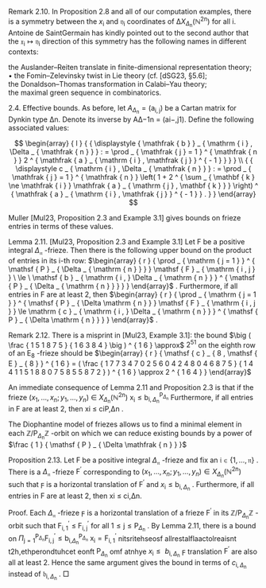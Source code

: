 Remark 2.10. In Proposition 2.8 and all of our computation examples, there is a symmetry between the ${ { x } _ { \mathrm { i } } }$ and ${ \mathfrak { y } } _ { \mathrm { i } }$ coordinates of $\mathrm { \Delta } X _ { \Delta _ { \mathrm { n } } } ( \mathbb { N } ^ { 2 \mathrm { n } } )$ for all i. Antoine de SaintGermain has kindly pointed out to the second author that the $\mathfrak { x } _ { \mathrm { i } } \mapsto \mathfrak { y } _ { \mathrm { i } }$ direction of this symmetry has the following names in different contexts:  

the Auslander–Reiten translate in finite-dimensional representation theory;   
• the Fomin–Zelevinsky twist in Lie theory (cf. [dSG23, §5.6];   
the Donaldson–Thomas transformation in Calabi–Yau theory;   
the maximal green sequence in combinatorics.  

2.4. Effective bounds. As before, let $A _ { \Delta _ { \mathrm { n } } } = ( \mathrm { a } _ { \mathrm { i , j } } )$ be a Cartan matrix for Dynkin type ∆n. Denote its inverse by A∆−1n = (ai−,j1). Define the following associated values:  

$$
\begin{array} { l } { { \displaystyle { \mathfrak { b } } _ { \mathrm { i } , \Delta _ { \mathfrak { n } } } : = \prod _ { \mathfrak { j } = 1 } ^ { \mathfrak { n } } 2 ^ { \mathfrak { a } _ { \mathrm { i } , \mathfrak { j } } ^ { - 1 } } } } \\ { { \displaystyle c _ { \mathrm { i } , \Delta _ { \mathfrak { n } } } : = \prod _ { \mathfrak { j } = 1 } ^ { \mathfrak { n } } \left( 1 + 2 ^ { \sum _ { \mathbf { k } \ne \mathfrak { i } } \mathfrak { a } _ { \mathrm { j } , \mathbf { k } } } \right) ^ { \mathfrak { a } _ { \mathrm { i } , \mathfrak { j } } ^ { - 1 } } . } } \end{array}
$$  

Muller [Mul23, Proposition 2.3 and Example 3.1] gives bounds on frieze entries in terms of these values.  

Lemma 2.11. [Mul23, Proposition 2.3 and Example 3.1] Let F be a positive integral $\Delta _ { \mathfrak { n } }$ -frieze. Then there is the following upper bound on the product of entries in its i-th row: $\begin{array} { r } { \prod _ { \mathrm { j = 1 } } ^ { \mathsf { P } _ { \Delta _ { \mathrm { n } } } } \mathsf { F } _ { \mathrm { i , j } } \ \le \ \mathsf { b } _ { \mathrm { i , } \Delta _ { \mathrm { n } } } ^ { \mathsf { P } _ { \Delta _ { \mathrm { n } } } } } \end{array}$ . Furthermore, if all entries in F are at least 2, then $\begin{array} { r } { \prod _ { \mathrm { j = 1 } } ^ { \mathsf { P } _ { \Delta \mathrm { n } } } \mathsf { F } _ { \mathrm { i , j } } \le \mathrm { c } _ { \mathrm { i , } \Delta _ { \mathrm { n } } } ^ { \mathsf { P } _ { \Delta \mathrm { n } } } } \end{array}$ .  

Remark 2.12. There is a misprint in [Mul23, Example 3.1]: the bound $\big ( \frac { 1 5 1 8 7 5 } { 1 6 3 8 4 } \big ) ^ { 1 6 } \approx$ $2 ^ { 5 1 }$ on the eighth row of an $\mathsf { E } _ { 8 }$ -frieze should be $\begin{array} { r } { \mathsf { c } _ { 8 , \mathsf { E } _ { 8 } } ^ { 1 6 } = ( \frac { 1 7 7 3 4 7 0 2 5 6 0 4 2 4 8 0 4 6 8 7 5 } { 1 4 4 1 1 5 1 8 8 0 7 5 8 5 5 8 7 2 } ) ^ { 1 6 } \approx 2 ^ { 1 6 4 } } \end{array}$  

An immediate consequence of Lemma 2.11 and Proposition 2.3 is that if the frieze $( x _ { 1 } , \dots , x _ { n } ; y _ { 1 } , \dots , y _ { n } ) \ \in \ { X } _ { \Delta _ { \mathrm { n } } } ( \mathbb { N } ^ { 2 \mathrm { n } } )$ $\mathsf { x } _ { \mathrm { i } } \le \mathsf { b } _ { \mathrm { i } , \Delta _ { \mathrm { n } } } ^ { \mathsf { P } _ { \Delta _ { \mathrm { n } } } }$ Furthermore, if all entries in F are at least 2, then xi ≤ ciP,∆n .  

The Diophantine model of friezes allows us to find a minimal element in each $\mathbb { Z } / \mathsf { P } _ { \Delta _ { \mathrm { n } } } \mathbb { Z }$ -orbit on which we can reduce existing bounds by a power of $\frac { 1 } { \mathsf { P } _ { \Delta \mathfrak { n } } }$  

Proposition 2.13. Let F be a positive integral $\Delta _ { \mathfrak { n } }$ -frieze and fix an $\mathfrak { i } \in \{ 1 , \ldots , \mathfrak { n } \}$ . There is a $\Delta _ { \mathfrak { n } }$ -frieze $\mathsf { F } ^ { \prime }$ corresponding to $( x _ { 1 } , \dots , x _ { n } ; y _ { 1 } , \dots , y _ { n } ) \in X _ { \Delta _ { n } } ( \mathbb { N } ^ { 2 \mathrm { n } } )$ such that $\digamma$ is a horizontal translation of $\mathsf { F ^ { \prime } }$ and ${ x _ { \mathrm { i } } \leq \mathsf { b } _ { \mathrm { i } , { \Delta _ { \mathrm { n } } } } }$ . Furthermore, if all entries in F are at least 2, then xi ≤ ci,∆n.  

Proof. Each $\Delta _ { \mathfrak { n } }$ -frieze $\digamma$ is a horizontal translation of a frieze $\mathsf { F } ^ { \prime }$ in its $\mathbb { Z } / \mathsf { P } _ { \Delta _ { \mathrm { n } } } \mathbb { Z }$ -orbit such that $\mathsf { F } _ { \mathrm { i } , 1 } ^ { \prime } \ \le \ \mathsf { F } _ { \mathrm { i , j } } ^ { \prime }$ for all $1 \leq \mathrm { j } \leq \mathsf { P } _ { \Delta _ { \mathrm { n } } }$ . By Lemma 2.11, there is a bound on $\Pi _ { \mathrm { j = 1 } } ^ { \mathsf { P } _ { \Delta _ { \mathrm { n } } } } \mathsf { F } _ { \mathrm { i , j } } ^ { \prime } \le \mathsf { b } _ { \mathrm { i , } \Delta _ { \mathrm { n } } } ^ { \mathsf { P } _ { \Delta _ { \mathrm { n } } } }$ $\mathsf { x } _ { \mathrm { i } } = \mathsf { F } _ { \mathrm { i } , 1 } ^ { \prime }$ nitsritehseosf allrestalflaactolreaisnt t2h,ethperondtuhcet eonft $\mathsf { P } _ { \Delta _ { \mathrm { n } } }$ omf atnhye ${ x _ { \mathrm { i } } } \le { \ b _ { \mathrm { i } , { \Delta _ { \mathrm { n } } } } }$ $\digamma$ translation $\mathsf { F ^ { \prime } }$ are also all at least 2. Hence the same argument gives the bound in terms of $c _ { \mathrm { i } , \Delta _ { \mathrm { n } } }$ instead of $\mathfrak { b } _ { \mathrm { i } , \Delta _ { \mathrm { n } } }$ . □  